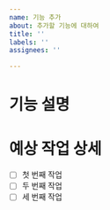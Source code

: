 ```yaml
---
name: 기능 추가
about: 추가할 기능에 대하여
title: ''
labels: ''
assignees: ''

---
```


# 기능 설명

>

# 예상 작업 상세

- [ ] 첫 번째 작업
- [ ] 두 번째 작업
- [ ] 세 번째 작업
